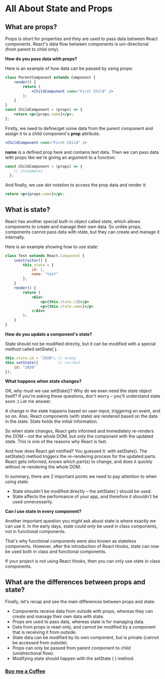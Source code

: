 # All About State and Props

## What are props?

Props is short for properties and they are used to pass data between React components. React's data flow between components is uni-directional (from parent to child only).

**How do you pass data with props?**

Here is an example of how data can be passed by using props:

```jsx
class ParentComponent extends Component {
    render() {
        return (
            <ChildComponent name="First Child" />
        );
    }
}
const ChildComponent = (props) => {
    return <p>{props.name}</p>;
};

```

Firstly, we need to define/get some data from the parent component and assign it to a child component's **prop** attribute.

```jsx
<ChildComponent name="First Child" />
```

**name** is a defined prop here and contains text data. Then we can pass data with props like we're giving an argument to a function:

```jsx
const ChildComponent = (props) => {
    // statements
  };
```
And finally, we use dot notation to access the prop data and render it:

```jsx
return <p>{props.name}</p>;
```

## What is state?

React has another special built-in object called state, which allows components to create and manage their own data. So unlike props, components cannot pass data with state, but they can create and manage it internally.

Here is an example showing how to use state:

```jsx
class Test extends React.Component {
    constructor() {
        this.state = {
            id: 1,
            name: "test"
        };
    }
    render() {
        return (
            <div>
                <p>{this.state.id}</p>
                <p>{this.state.name}</p>
            </div>
        );
    }
}

```

**How do you update a component's state?**

State should not be modified directly, but it can be modified with a special method called setState( ).

```jsx
this.state.id = "2020"; // wrong
this.setState({         // correct
    id: "2020"
});

```

**What happens when state changes?**

OK, why must we use setState()? Why do we even need the state object itself? If you're asking these questions, don't worry – you'll understand state soon :) Let me answer.

A change in the state happens based on user-input, triggering an event, and so on. Also, React components (with state) are rendered based on the data in the state. State holds the initial information.

So when state changes, React gets informed and immediately re-renders the DOM – not the whole DOM, but only the component with the updated state. This is one of the reasons why React is fast.

And how does React get notified? You guessed it: with setState(). The setState() method triggers the re-rendering process for the updated parts. React gets informed, knows which part(s) to change, and does it quickly without re-rendering the whole DOM.

In summary, there are 2 important points we need to pay attention to when using state:

- State shouldn't be modified directly – the setState( ) should be used.
- State affects the performance of your app, and therefore it shouldn't be used unnecessarily.

**Can I use state in every component?**

Another important question you might ask about state is where exactly we can use it. In the early days, state could only be used in class components, not in functional components.

That's why functional components were also known as stateless components. However, after the introduction of React Hooks, state can now be used both in class and functional components.

If your project is not using React Hooks, then you can only use state in class components.

## What are the differences between props and state?

Finally, let's recap and see the main differences between props and state:

- Components receive data from outside with props, whereas they can create and manage their own data with state.
- Props are used to pass data, whereas state is for managing data.
- Data from props is read-only, and cannot be modified by a component that is receiving it from outside.
- State data can be modified by its own component, but is private (cannot be accessed from outside).
- Props can only be passed from parent component to child (unidirectional flow).
- Modifying state should happen with the setState ( ) method.





### [Buy me a Coffee](http://bit.ly/2WryDT8)
